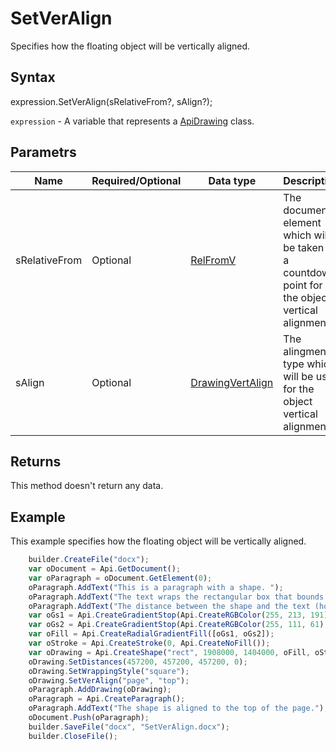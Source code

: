 # SetVerAlign

Specifies how the floating object will be vertically aligned.

## Syntax

expression.SetVerAlign(sRelativeFrom?, sAlign?);

`expression` - A variable that represents a [ApiDrawing](../ApiDrawing.md) class.

## Parametrs

| **Name** | **Required/Optional** | **Data type** | **Description** |
| ------------- | ------------- | ------------- | ------------- |
| sRelativeFrom | Optional | [RelFromV](../../../Enumerations/RelFromV.md) | The document element which will be taken as a countdown point for the object vertical alignment. |
| sAlign | Optional | [DrawingVertAlign](../../../Enumerations/DrawingVertAlign.md) | The alingment type which will be used for the object vertical alignment. |

## Returns

This method doesn't return any data.

## Example

This example specifies how the floating object will be vertically aligned.

```javascript
	builder.CreateFile("docx");
	var oDocument = Api.GetDocument();
	var oParagraph = oDocument.GetElement(0);
	oParagraph.AddText("This is a paragraph with a shape. ");
	oParagraph.AddText("The text wraps the rectangular box that bounds the object. ");
	oParagraph.AddText("The distance between the shape and the text (horizontally) is half an inch (457200 English measure units).");
	var oGs1 = Api.CreateGradientStop(Api.CreateRGBColor(255, 213, 191), 0);
	var oGs2 = Api.CreateGradientStop(Api.CreateRGBColor(255, 111, 61), 100000);
	var oFill = Api.CreateRadialGradientFill([oGs1, oGs2]);
	var oStroke = Api.CreateStroke(0, Api.CreateNoFill());
	var oDrawing = Api.CreateShape("rect", 1908000, 1404000, oFill, oStroke);
	oDrawing.SetDistances(457200, 457200, 457200, 0);
	oDrawing.SetWrappingStyle("square");
	oDrawing.SetVerAlign("page", "top");
	oParagraph.AddDrawing(oDrawing);
	oParagraph = Api.CreateParagraph();
	oParagraph.AddText("The shape is aligned to the top of the page.");
	oDocument.Push(oParagraph);
	builder.SaveFile("docx", "SetVerAlign.docx");
	builder.CloseFile();
```